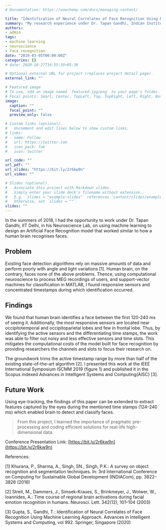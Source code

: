 ```yaml
---
# Documentation: https://wowchemy.com/docs/managing-content/

title: "Identification of Neural Correlates of Face Recognition Using Machine Learning Approach"
summary: "My research experience under Dr. Tapan Gandhi, Indian Institute of Technology (IIT), Delhi, on using computational neuroscience and machine learning to design an artificial face recognition model for patients with Autism and Prosopagnosia"
authors: 
- admin 
tags:
- machine learning
- neuroscience
- face recognition
date: "2019-03-05T00:00:00Z"
categories: []
# date: 2020-10-27T16:55:35+05:30

# Optional external URL for project (replaces project detail page).
external_link: ""

# Featured image
# To use, add an image named `featured.jpg/png` to your page's folder.
# Focal points: Smart, Center, TopLeft, Top, TopRight, Left, Right, BottomLeft, Bottom, BottomRight.
image:
  caption: ""
  focal_point: ""
  preview_only: false

# Custom links (optional).
#   Uncomment and edit lines below to show custom links.
# links:
# - name: Follow
#   url: https://twitter.com
#   icon_pack: fab
#   icon: twitter

url_code: ""
url_pdf: ""
url_slides: "https://bit.ly/2r6kw9n"
url_video: ""

# Slides (optional).
#   Associate this project with Markdown slides.
#   Simply enter your slide deck's filename without extension.
#   E.g. `slides = "example-slides"` references `content/slides/example-slides.md`.
#   Otherwise, set `slides = ""`.
slides: ""
---
```



In the summers of 2018, I had the opportunity to work under Dr. Tapan Gandhi, IIT Delhi, in his Neuroscience Lab, on using machine learning to design an Artificial Face Recognition model that worked similar to how a human brain recognises faces. 

## Problem

Existing face detection algorithms rely on massive amounts of data and perform poorly with angle and light variations [1]. Human brain, on the contrary, faces none of the above problems. Thence, using computational neuroscience to process MEG recordings of users, and support-vector machines for classification in MATLAB, I found responsive sensors and concentrated timestamps during which identification occurred.

## Findings

We found that human brain identifies a face between the first 120-240 ms of seeing it. Additionally, the most responsive sensors are located near occipitotemporal and occipitoparietal lobes and few in frontal lobe. Thus, by identifying the active sensors and the differentiating time stamps, the work was able to filter out noisy and less effective sensors and time slots. This mitigates the computational costs of the model built for face recognition by providing researchers the channels and slots to focus their research on.

The groundwork trims the active timestamp range by more than half of the existing state-of-the-art algorithm [2]. I presented this work at the ​IEEE International Symposium ISCMM 2019 (figure 1) ​and published it in the Scopus indexed ​Advances in Intelligent Systems and Computing ​(AISC) [3]. 

## Future Work

Using eye-tracking, the findings of this paper can be extended to extract features captured by the eyes during the mentioned time stamps (124–240 ms) which enabled brain to detect and classify faces.

> From this project, I learned the importance of pragmatic pre-processing and coding efficient solutions for real-life high-dimensional data.


<!-- <figure>
	<a href="presentation.png"><img src="presentation.png"></a>
</figure> -->

Conference Presentation Link: [https://bit.ly/2r6kw9n](https://bit.ly/2r6kw9n)


References:

[1] Khurana, P., Sharma, A., Singh, SN., Singh, P.K.: A survey on object recognition and segmentation techniques. In: 3rd International Conference on Computing for Sustainable Global Development (INDIACom), pp. 3822–3826 (2016)

[2] Streit, M., Dammers, J., Simsek-Kraues, S., Brinkmeyer, J., Wolwer, W., Ioannides, A.: Time course of regional brain activations during facial emotion recognition in humans. Neurosci. Lett. 342(12), 101–104 (2003)

[3] Gupta, S., Gandhi, T.: Identification of Neural Correlates of Face Recognition Using Machine Learning Approach. Advances in Intelligent Systems and Computing, vol 992. Springer, Singapore (2020)
